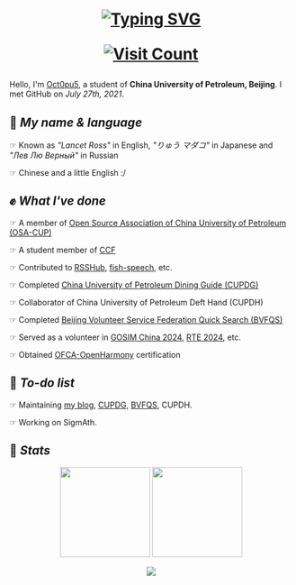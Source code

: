 <h1 align="center">
   <a href="https://git.io/typing-svg"><img src="https://readme-typing-svg.demolab.com?font=Fira+Code&weight=500&size=40&pause=1000&center=true&width=870&height=200&lines=Hello+world!" alt="Typing SVG" /></a>
   
   [![Visit Count](https://count.getloli.com/get/@octopus058?theme=rule34)](#)

</h1>

Hello, I'm [Oct0pu5](https://Oct0pu5.cn/), a student of **China University of Petroleum, Beijing**. I met GitHub on *July 27th, 2021*.

## 🎨 *My name & language*

☞ Known as *"Lancet Ross"* in English, *"りゅう マダコ"* in Japanese and *"Лев Лю Верный"* in Russian

☞ Chinese and a little English :/

## ✊ *What I've done*

☞ A member of [Open Source Association of China University of Petroleum (OSA-CUP)](https://github.com/OSA-CUP)

☞ A student member of [CCF](https://www.ccf.org.cn/)

☞ Contributed to [RSSHub](https://github.com/DIYgod/RSSHub), [fish-speech](https://github.com/fishaudio/fish-speech), etc.

☞ Completed [China University of Petroleum Dining Guide (CUPDG)](https://github.com/Octopus058/China-University-of-Petroleum-Dining-Guide)

☞ Collaborator of China University of Petroleum Deft Hand (CUPDH)

☞ Completed [Beijing Volunteer Service Federation Quick Search (BVFQS)](https://github.com/Octopus058/Beijing-Volunteer-Service-Federation-Quick-Search)

☞ Served as a volunteer in [GOSIM China 2024](https://china2024.gosim.org/zh), [RTE 2024](https://www.rteconf.com/), etc.

☞ Obtained [OFCA-OpenHarmony](https://www.devedu.net/) certification

## 🤔 *To-do list*

☞ Maintaining [my blog](https://oct0pu5.cn/), [CUPDG](https://github.com/Octopus058/China-University-of-Petroleum-Dining-Guide), [BVFQS](https://github.com/Octopus058/Beijing-Volunteer-Service-Federation-Quick-Search), CUPDH.

☞ Working on SigmAth.
## 📜 *Stats*

<div align="center">

<img height=160 src="https://github-readme-stats.vercel.app/api?username=octopus058&count_private=true&theme=swift&show_icons=true" />
<img height=160 src="https://github-readme-stats.vercel.app/api/top-langs/?username=octopus058&layout=compact&card_width=330&exclude_repo=Clutter-in-high-school&langs_count=4" />
<br/>

<img src="https://github-readme-streak-stats.herokuapp.com/?user=octopus058"></img>

</div>
